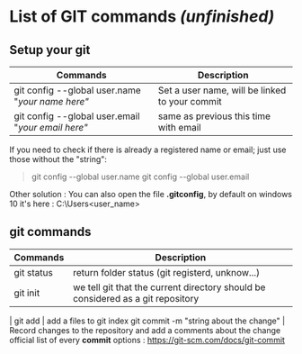 List of GIT commands _(unfinished)_
==

Setup your git
--
Commands | Description
------------ | -------------
git config --global user.name "_your name here"_ | Set a user name, will be linked to your commit
git config --global user.email "_your email here"_ | same as previous this time with email

If you need to check if there is already a registered name or email; just use those without the "string":
> git config --global user.name
>git config --global user.email

Other solution : You can also open the file **.gitconfig**, by default on windows 10 it's here : C:\Users\<user_name>

git commands
--


Commands | Description
------------ | -------------
git status | return folder status (git registerd, unknow...)
git init | we tell git that the current directory should be considered as a git repository
|
git add <name> | add a files to git index
git commit -m "string about the change" | Record changes to the repository and add a comments about the change
official list of every **commit** options : https://git-scm.com/docs/git-commit


